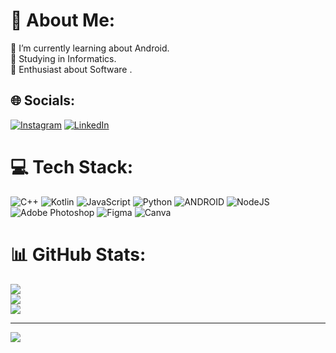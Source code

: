 # 💫 About Me:
🔭   I’m currently learning about Android.<br>🤔  Studying in Informatics.<br>🌱   Enthusiast about Software .


## 🌐 Socials:
[![Instagram](https://img.shields.io/badge/Instagram-%23E4405F.svg?logo=Instagram&logoColor=white)](https://instagram.com/maulana.agss) [![LinkedIn](https://img.shields.io/badge/LinkedIn-%230077B5.svg?logo=linkedin&logoColor=white)](https://linkedin.com/in/maulana-agss140803) 

# 💻 Tech Stack:
![C++](https://img.shields.io/badge/c++-%2300599C.svg?style=flat&logo=c%2B%2B&logoColor=white) ![Kotlin](https://img.shields.io/badge/kotlin-%230095D5.svg?style=flat&logo=kotlin&logoColor=white) ![JavaScript](https://img.shields.io/badge/javascript-%23323330.svg?style=flat&logo=javascript&logoColor=%23F7DF1E) ![Python](https://img.shields.io/badge/python-3670A0?style=flat&logo=python&logoColor=ffdd54) ![ANDROID](https://img.shields.io/badge/android-%2320232a.svg?style=flat&logo=android&logoColor=%a4c639) ![NodeJS](https://img.shields.io/badge/node.js-6DA55F?style=flat&logo=node.js&logoColor=white) ![Adobe Photoshop](https://img.shields.io/badge/adobephotoshop-%2331A8FF.svg?style=flat&logo=adobephotoshop&logoColor=white) 	![Figma](https://img.shields.io/badge/figma-%23F24E1E.svg?style=flat&logo=figma&logoColor=white) ![Canva](https://img.shields.io/badge/Canva-%2300C4CC.svg?style=flat&logo=Canva&logoColor=white)
# 📊 GitHub Stats:
![](https://github-readme-stats.vercel.app/api?username=MaulanaASetiawan&theme=dark&hide_border=false&include_all_commits=false&count_private=false)<br/>
![](https://github-readme-streak-stats.herokuapp.com/?user=MaulanaASetiawan&theme=dark&hide_border=false)<br/>
![](https://github-readme-stats.vercel.app/api/top-langs/?username=MaulanaASetiawan&theme=dark&hide_border=false&include_all_commits=false&count_private=false&layout=compact)

---
[![](https://visitcount.itsvg.in/api?id=MaulanaASetiawan&icon=0&color=0)](https://visitcount.itsvg.in)
